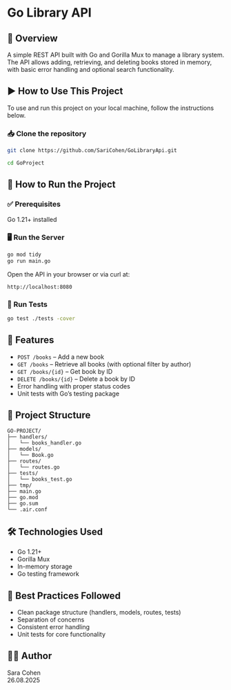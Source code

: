 # Go Library API
## 📌 Overview
A simple REST API built with Go and Gorilla Mux to manage a library system. The API allows adding, 
retrieving, and deleting books stored in memory, with basic error handling and optional search functionality.
## ▶️ How to Use This Project
To use and run this project on your local machine, follow the instructions below.
### 📥 Clone the repository
```bash
git clone https://github.com/SariCohen/GoLibraryApi.git
```
```bash
cd GoProject
```
## 🚀 How to Run the Project
### ✅ Prerequisites
Go 1.21+ installed

### 🖥️ Run the Server

```bash
go mod tidy
go run main.go
```

Open the API in your browser or via curl at:

```
http://localhost:8080
```

### 🧪 Run Tests

```bash
go test ./tests -cover
```

## 🧩 Features

- `POST /books` – Add a new book
- `GET /books` – Retrieve all books (with optional filter by author)
- `GET /books/{id}` – Get book by ID
- `DELETE /books/{id}` – Delete a book by ID
- Error handling with proper status codes
- Unit tests with Go’s testing package

## 📁 Project Structure

```
GO-PROJECT/
├── handlers/
│   └── books_handler.go
├── models/
│   └── Book.go
├── routes/
│   └── routes.go
├── tests/
│   └── books_test.go
├── tmp/
├── main.go
├── go.mod
├── go.sum
└── .air.conf
```

## 🛠 Technologies Used

- Go 1.21+
- Gorilla Mux
- In-memory storage
- Go testing framework

## 🧹 Best Practices Followed

- Clean package structure (handlers, models, routes, tests)
- Separation of concerns
- Consistent error handling
- Unit tests for core functionality

## 👩‍💻 Author

Sara Cohen  
26.08.2025
